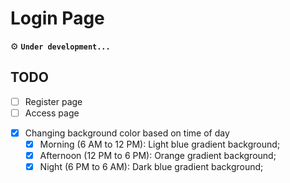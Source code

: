 # Login Page

:gear: **`Under development...`**


## TODO

* [ ] Register page
* [ ] Access page
- [x] Changing background color based on time of day
    - [x] Morning (6 AM to 12 PM): Light blue gradient background;
    - [x] Afternoon (12 PM to 6 PM): Orange gradient background;
    - [x] Night (6 PM to 6 AM): Dark blue gradient background;
